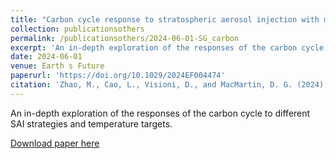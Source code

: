```yaml
---
title: "Carbon cycle response to stratospheric aerosol injection with multiple temperature stabilization targets and strategies"
collection: publicationsothers
permalink: /publicationsothers/2024-06-01-SG_carbon
excerpt: 'An in-depth exploration of the responses of the carbon cycle to different SAI strategies and temperature targets'
date: 2024-06-01
venue: Earth s Future
paperurl: 'https://doi.org/10.1029/2024EF004474'
citation: 'Zhao, M., Cao, L., Visioni, D., and MacMartin, D. G. (2024). Carbon cycle response to stratospheric aerosol injection with multiple temperature stabilization targets and strategies. Earth's Future, 12, e2024EF004474. https://doi.org/10.1029/2024EF004474'
---
```


An in-depth exploration of the responses of the carbon cycle to different SAI strategies and temperature targets.

[Download paper here](https://doi.org/10.1029/2024EF004474)

 

